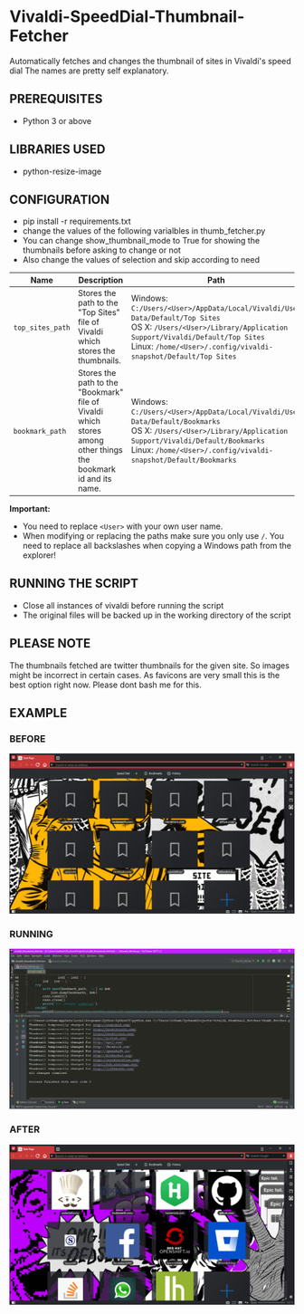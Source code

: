 # Vivaldi-SpeedDial-Thumbnail-Fetcher
Automatically fetches and changes the thumbnail of sites in Vivaldi's speed dial
The names are pretty self explanatory.


## PREREQUISITES
* Python 3 or above  

## LIBRARIES USED
* python-resize-image


## CONFIGURATION  
* pip install -r requirements.txt
* change the values of the following varialbles in thumb_fetcher.py
* You can change show_thumbnail_mode to True for showing the thumbnails before asking to change or not  
* Also change the values of selection and skip according to need  

| Name | Description | Path |
|------|-------------|---------|
| `top_sites_path` | Stores the path to the "Top Sites" file of Vivaldi which stores the thumbnails. | Windows: `C:/Users/<User>/AppData/Local/Vivaldi/User Data/Default/Top Sites` <br/> OS X: `/Users/<User>/Library/Application Support/Vivaldi/Default/Top Sites` <br/> Linux: `/home/<User>/.config/vivaldi-snapshot/Default/Top Sites` |
| `bookmark_path` | Stores the path to the "Bookmark" file of Vivaldi which stores among other things the bookmark id and its name. | Windows: `C:/Users/<User>/AppData/Local/Vivaldi/User Data/Default/Bookmarks` <br/> OS X: `/Users/<User>/Library/Application Support/Vivaldi/Default/Bookmarks` <br/> Linux: `/home/<User>/.config/vivaldi-snapshot/Default/Bookmarks` |

**Important:**

* You need to replace `<User>` with your own user name.
* When modifying or replacing the paths make sure you only use `/`. You need to replace all backslashes when copying a Windows path from the explorer!

## RUNNING THE SCRIPT
* Close all instances of vivaldi before running the script
* The original files will be backed up in the working directory of the script

## PLEASE NOTE
The thumbnails fetched are twitter thumbnails for the given site. So images might be incorrect in certain cases. As favicons are very small this is the best option right now. Please dont bash me for this.


## EXAMPLE
### BEFORE
![alt text](https://github.com/Gotham13121997/Vivaldi-SpeedDial-Thumbnail-Fetcher/blob/master/pics/cf1.png)  
### RUNNING
![alt text](https://github.com/Gotham13121997/Vivaldi-SpeedDial-Thumbnail-Fetcher/blob/master/pics/cf2.png)  
### AFTER
![alt text](https://github.com/Gotham13121997/Vivaldi-SpeedDial-Thumbnail-Fetcher/blob/master/pics/cf3.png)
